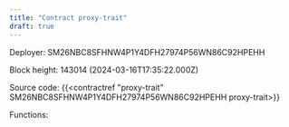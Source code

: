 ```yaml
---
title: "Contract proxy-trait"
draft: true
---
```

Deployer: SM26NBC8SFHNW4P1Y4DFH27974P56WN86C92HPEHH


 



Block height: 143014 (2024-03-16T17:35:22.000Z)

Source code: {{<contractref "proxy-trait" SM26NBC8SFHNW4P1Y4DFH27974P56WN86C92HPEHH proxy-trait>}}

Functions:


